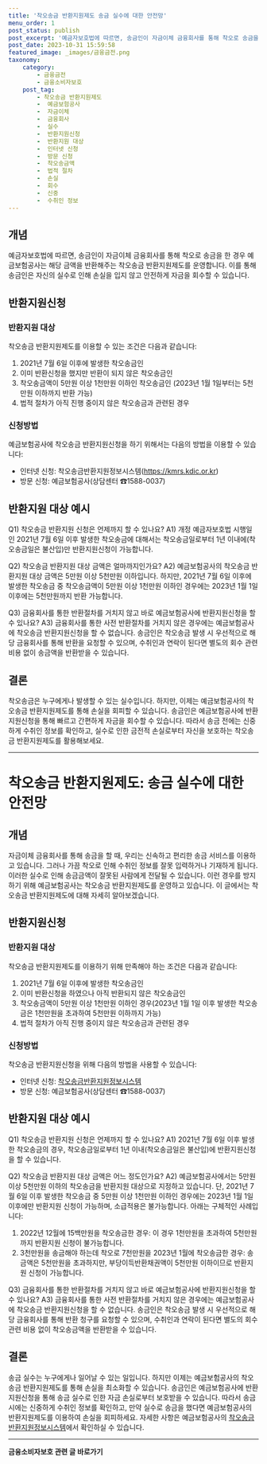 ```yaml
---
title: '착오송금 반환지원제도 송금 실수에 대한 안전망'
menu_order: 1
post_status: publish
post_excerpt: '예금자보호법에 따르면, 송금인이 자금이체 금융회사를 통해 착오로 송금을 한 경우 예금보험공사는 해당 금액을 반환해주는 착오송금 반환지원제도를 운영합니다. 이를 통해 송금인은 자신의 실수로 인해 손실을 입지 않고 안전하게 자금을 회수할 수 있습니다.'
post_date: 2023-10-31 15:59:58
featured_image: _images/금융금전.png
taxonomy:
    category:
        - 금융금전
        - 금융소비자보호
    post_tag:
        - 착오송금 반환지원제도
        -  예금보험공사
        -  자금이체
        -  금융회사
        -  실수
        -  반환지원신청
        -  반환지원 대상
        -  인터넷 신청
        -  방문 신청
        -  착오송금액
        -  법적 절차
        -  손실
        -  회수
        -  신중
        -  수취인 정보
---
```




## 개념

예금자보호법에 따르면, 송금인이 자금이체 금융회사를 통해 착오로 송금을 한 경우 예금보험공사는 해당 금액을 반환해주는 착오송금 반환지원제도를 운영합니다. 이를 통해 송금인은 자신의 실수로 인해 손실을 입지 않고 안전하게 자금을 회수할 수 있습니다.

## 반환지원신청

### 반환지원 대상

착오송금 반환지원제도를 이용할 수 있는 조건은 다음과 같습니다:

1. 2021년 7월 6일 이후에 발생한 착오송금인
2. 이미 반환신청을 했지만 반환이 되지 않은 착오송금인
3. 착오송금액이 5만원 이상 1천만원 이하인 착오송금인 (2023년 1월 1일부터는 5천만원 이하까지 반환 가능)
4. 법적 절차가 아직 진행 중이지 않은 착오송금과 관련된 경우

### 신청방법

예금보험공사에 착오송금 반환지원신청을 하기 위해서는 다음의 방법을 이용할 수 있습니다:

- 인터넷 신청: 착오송금반환지원정보시스템(https://kmrs.kdic.or.kr)
- 방문 신청: 예금보험공사(상담센터 ☎1588-0037)

## 반환지원 대상 예시

Q1) 착오송금 반환지원 신청은 언제까지 할 수 있나요?
A1) 개정 예금자보호법 시행일인 2021년 7월 6일 이후 발생한 착오송금에 대해서는 착오송금일로부터 1년 이내에(착오송금일은 불산입)만 반환지원신청이 가능합니다.

Q2) 착오송금 반환지원 대상 금액은 얼마까지인가요?
A2) 예금보험공사의 착오송금 반환지원 대상 금액은 5만원 이상 5천만원 이하입니다. 하지만, 2021년 7월 6일 이후에 발생한 착오송금 중 착오송금액이 5만원 이상 1천만원 이하인 경우에는 2023년 1월 1일 이후에는 5천만원까지 반환 가능합니다.

Q3) 금융회사를 통한 반환절차를 거치지 않고 바로 예금보험공사에 반환지원신청을 할 수 있나요?
A3) 금융회사를 통한 사전 반환절차를 거치지 않은 경우에는 예금보험공사에 착오송금 반환지원신청을 할 수 없습니다.
송금인은 착오송금 발생 시 우선적으로 해당 금융회사를 통해 반환을 요청할 수 있으며, 수취인과 연락이 된다면 별도의 회수 관련 비용 없이 송금액을 반환받을 수 있습니다.

## 결론

착오송금은 누구에게나 발생할 수 있는 실수입니다. 하지만, 이제는 예금보험공사의 착오송금 반환지원제도를 통해 손실을 회피할 수 있습니다. 송금인은 예금보험공사에 반환지원신청을 통해 빠르고 간편하게 자금을 회수할 수 있습니다. 따라서 송금 전에는 신중하게 수취인 정보를 확인하고, 실수로 인한 금전적 손실로부터 자신을 보호하는 착오송금 반환지원제도를 활용해보세요.

---------
# 착오송금 반환지원제도: 송금 실수에 대한 안전망


## 개념

자금이체 금융회사를 통해 송금을 할 때, 우리는 신속하고 편리한 송금 서비스를 이용하고 있습니다. 그러나 가끔 착오로 인해 수취인 정보를 잘못 입력하거나 기재하게 됩니다. 이러한 실수로 인해 송금금액이 잘못된 사람에게 전달될 수 있습니다. 이런 경우를 방지하기 위해 예금보험공사는 착오송금 반환지원제도를 운영하고 있습니다. 이 글에서는 착오송금 반환지원제도에 대해 자세히 알아보겠습니다.

## 반환지원신청

### 반환지원 대상

착오송금 반환지원제도를 이용하기 위해 만족해야 하는 조건은 다음과 같습니다:

1. 2021년 7월 6일 이후에 발생한 착오송금인
2. 이미 반환신청을 하였으나 아직 반환되지 않은 착오송금인
3. 착오송금액이 5만원 이상 1천만원 이하인 경우(2023년 1월 1일 이후 발생한 착오송금은 1천만원을 초과하여 5천만원 이하까지 가능)
4. 법적 절차가 아직 진행 중이지 않은 착오송금과 관련된 경우

### 신청방법

착오송금 반환지원신청을 위해 다음의 방법을 사용할 수 있습니다:

- 인터넷 신청: [착오송금반환지원정보시스템](https://kmrs.kdic.or.kr)
- 방문 신청: 예금보험공사(상담센터 ☎1588-0037)

## 반환지원 대상 예시

Q1) 착오송금 반환지원 신청은 언제까지 할 수 있나요?
A1) 2021년 7월 6일 이후 발생한 착오송금의 경우, 착오송금일로부터 1년 이내(착오송금일은 불산입)에 반환지원신청을 할 수 있습니다.

Q2) 착오송금 반환지원 대상 금액은 어느 정도인가요?
A2) 예금보험공사에서는 5만원 이상 5천만원 이하의 착오송금을 반환지원 대상으로 지정하고 있습니다. 단, 2021년 7월 6일 이후 발생한 착오송금 중 5만원 이상 1천만원 이하인 경우에는 2023년 1월 1일 이후에만 반환지원 신청이 가능하며, 소급적용은 불가능합니다. 아래는 구체적인 사례입니다:

1. 2022년 12월에 15백만원을 착오송금한 경우: 이 경우 1천만원을 초과하여 5천만원까지 반환지원 신청이 불가능합니다.
2. 3천만원을 송금해야 하는데 착오로 7천만원을 2023년 1월에 착오송금한 경우: 송금액은 5천만원을 초과하지만, 부당이득반환채권액이 5천만원 이하이므로 반환지원 신청이 가능합니다.

Q3) 금융회사를 통한 반환절차를 거치지 않고 바로 예금보험공사에 반환지원신청을 할 수 있나요?
A3) 금융회사를 통한 사전 반환절차를 거치지 않은 경우에는 예금보험공사에 착오송금 반환지원신청을 할 수 없습니다. 송금인은 착오송금 발생 시 우선적으로 해당 금융회사를 통해 반환 청구를 요청할 수 있으며, 수취인과 연락이 된다면 별도의 회수 관련 비용 없이 착오송금액을 반환받을 수 있습니다.

## 결론

송금 실수는 누구에게나 일어날 수 있는 일입니다. 하지만 이제는 예금보험공사의 착오송금 반환지원제도를 통해 손실을 최소화할 수 있습니다. 송금인은 예금보험공사에 반환지원신청을 통해 송금 실수로 인한 자금 손실로부터 보호받을 수 있습니다. 따라서 송금 시에는 신중하게 수취인 정보를 확인하고, 만약 실수로 송금을 했다면 예금보험공사의 반환지원제도를 이용하여 손실을 회피하세요. 자세한 사항은 예금보험공사의 [착오송금반환지원정보시스템](https://kmrs.kdic.or.kr)에서 확인하실 수 있습니다.
<!-- wp:separator -->
<hr class="wp-block-separator has-alpha-channel-opacity"/>
<!-- /wp:separator -->

<!-- wp:group {"backgroundColor":"base","layout":{"type":"constrained"}} -->
<div class="wp-block-group has-base-background-color has-background"><!-- wp:paragraph {"align":"center","fontSize":"medium"} -->
<p class="has-text-align-center has-large-font-size"><strong>금융소비자보호 관련 글 바로가기</strong></p>
<!-- /wp:paragraph -->


<!-- wp:latest-posts
{"categories":[{"id":12706,"count":19,"description":"","link":"https://uknowlaw.com/category/%ea%b8%88%ec%9c%b5%ec%86%8c%eb%b9%84%ec%9e%90%eb%b3%b4%ed%98%b8/","name":"금융소비자보호","slug":"금융소비자보호","taxonomy":"category","parent":0,"meta":[],"_links":{"self":[{"href":"https://uknowlaw.com/wp-json/wp/v2/categories/12706"}],"collection":[{"href":"https://uknowlaw.com/wp-json/wp/v2/categories"}],"about":[{"href":"https://uknowlaw.com/wp-json/wp/v2/taxonomies/category"}],"wp:post_type":[{"href":"https://uknowlaw.com/wp-json/wp/v2/posts?categories=12706"}],"curies":[{"name":"wp","href":"https://api.w.org/{rel}","templated":true}]}}],"postsToShow":100,"excerptLength":28,"postLayout":"grid","columns":2,"featuredImageAlign":"left","featuredImageSizeSlug":"large","fontSize":18px} /--></div>
<!-- /wp:group -->
